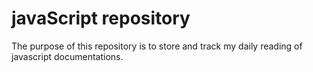 # javaScript repository

The purpose of this repository is to store and track my daily reading of javascript documentations. 